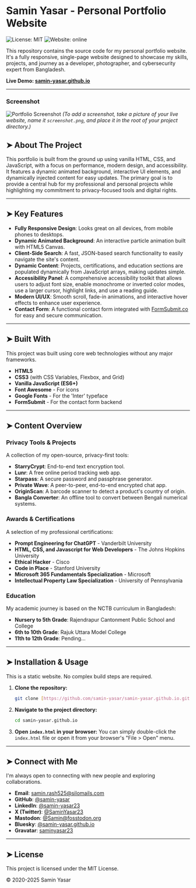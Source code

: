 # Samin Yasar - Personal Portfolio Website

![License: MIT](https://img.shields.io/badge/License-MIT-blue.svg)
![Website: online](https://img.shields.io/website?url=https%3A%2F%2Fsamin-yasar.github.io%2F)

This repository contains the source code for my personal portfolio website. It's a fully responsive, single-page website designed to showcase my skills, projects, and journey as a developer, photographer, and cybersecurity expert from Bangladesh.

**Live Demo: [samin-yasar.github.io](https://samin-yasar.github.io/)**

---

### Screenshot

![Portfolio Screenshot](./screenshot.png)
*(To add a screenshot, take a picture of your live website, name it `screenshot.png`, and place it in the root of your project directory.)*

## ➤ About The Project

This portfolio is built from the ground up using vanilla HTML, CSS, and JavaScript, with a focus on performance, modern design, and accessibility. It features a dynamic animated background, interactive UI elements, and dynamically injected content for easy updates. The primary goal is to provide a central hub for my professional and personal projects while highlighting my commitment to privacy-focused tools and digital rights.

---

## ➤ Key Features

-   **Fully Responsive Design**: Looks great on all devices, from mobile phones to desktops.
-   **Dynamic Animated Background**: An interactive particle animation built with HTML5 Canvas.
-   **Client-Side Search**: A fast, JSON-based search functionality to easily navigate the site's content.
-   **Dynamic Content**: Projects, certifications, and education sections are populated dynamically from JavaScript arrays, making updates simple.
-   **Accessibility Panel**: A comprehensive accessibility toolkit that allows users to adjust font size, enable monochrome or inverted color modes, use a larger cursor, highlight links, and use a reading guide.
-   **Modern UI/UX**: Smooth scroll, fade-in animations, and interactive hover effects to enhance user experience.
-   **Contact Form**: A functional contact form integrated with [FormSubmit.co](https://formsubmit.co/) for easy and secure communication.

---

## ➤ Built With

This project was built using core web technologies without any major frameworks.

-   **HTML5**
-   **CSS3** (with CSS Variables, Flexbox, and Grid)
-   **Vanilla JavaScript (ES6+)**
-   **Font Awesome** - For icons
-   **Google Fonts** - For the 'Inter' typeface
-   **FormSubmit** - For the contact form backend

---

## ➤ Content Overview

### Privacy Tools & Projects

A collection of my open-source, privacy-first tools:
* **StarryCrypt**: End-to-end text encryption tool.
* **Lunr**: A free online period tracking web app.
* **Starpass**: A secure password and passphrase generator.
* **Private Wave**: A peer-to-peer, end-to-end encrypted chat app.
* **OriginScan**: A barcode scanner to detect a product's country of origin.
* **Bangla Converter**: An offline tool to convert between Bengali numerical systems.

### Awards & Certifications

A selection of my professional certifications:
* **Prompt Engineering for ChatGPT** - Vanderbilt University
* **HTML, CSS, and Javascript for Web Developers** - The Johns Hopkins University
* **Ethical Hacker** - Cisco
* **Code in Place** - Stanford University
* **Microsoft 365 Fundamentals Specialization** - Microsoft
* **Intellectual Property Law Specialization** - University of Pennsylvania

### Education

My academic journey is based on the NCTB curriculum in Bangladesh:
* **Nursery to 5th Grade**: Rajendrapur Cantonment Public School and College
* **6th to 10th Grade**: Rajuk Uttara Model College
* **11th to 12th Grade**: Pending...

---

## ➤ Installation & Usage

This is a static website. No complex build steps are required.

1.  **Clone the repository:**
    ```sh
    git clone [https://github.com/samin-yasar/samin-yasar.github.io.git](https://github.com/samin-yasar/samin-yasar.github.io.git)
    ```
2.  **Navigate to the project directory:**
    ```sh
    cd samin-yasar.github.io
    ```
3.  **Open `index.html` in your browser:**
    You can simply double-click the `index.html` file or open it from your browser's "File > Open" menu.

---

## ➤ Connect with Me

I'm always open to connecting with new people and exploring collaborations.

-   **Email**: [samin.rash525@silomails.com](mailto:samin.rash525@silomails.com)
-   **GitHub**: [@samin-yasar](https://github.com/samin-yasar)
-   **LinkedIn**: [@samin-yasar23](https://www.linkedin.com/in/samin-yasar23)
-   **X (Twitter)**: [@SaminYasar23](https://x.com/SaminYasar23)
-   **Mastodon**: [@Samin@fosstodon.org](https://fosstodon.org/@Samin)
-   **Bluesky**: [@samin-yasar.github.io](https://bsky.app/profile/samin-yasar.github.io)
-   **Gravatar**: [saminyasar23](https://gravatar.com/saminyasar23)

---

## ➤ License

This project is licensed under the MIT License.

&copy; 2020-2025 Samin Yasar
